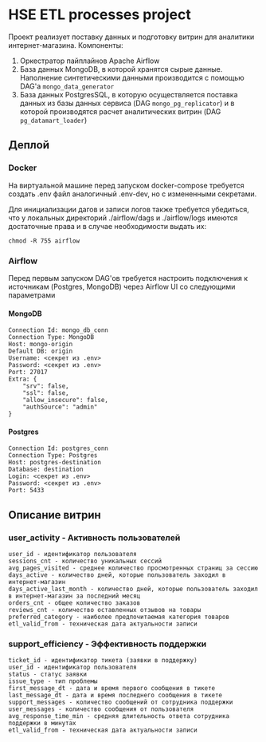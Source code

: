 # HSE ETL processes project

Проект реализует поставку данных и подготовку витрин для аналитики интернет-магазина.
Компоненты:
1. Оркестратор пайплайнов Apache Airflow
2. База данных MongoDB, в которой хранятся сырые данные. 
Наполнение синтетическими данными производится 
с помощью DAG'а `mongo_data_generator`
3. База данных PostgresSQL, в которую осуществляется 
поставка данных из базы данных сервиса (DAG `mongo_pg_replicator`) и
в которой производятся расчет аналитических витрин (DAG `pg_datamart_loader`)

## Деплой

### Docker

На виртуальной машине перед запуском docker-compose 
требуется создать .env файл аналогичный .env-dev, 
но с измененными секретами.

Для инициализации дагов и записи логов также требуется
убедиться, что у локальных директорий ./airflow/dags и ./airflow/logs 
имеются достаточные права и в случае необходимости выдать их:

    chmod -R 755 airflow

### Airflow

Перед первым запуском DAG'ов требуется настроить подключения к источникам
(Postgres, MongoDB) через Airflow UI со следующими параметрами

#### MongoDB

    Connection Id: mongo_db_conn
    Connection Type: MongoDB
    Host: mongo-origin
    Default DB: origin
    Username: <секрет из .env>
    Password: <секрет из .env>
    Port: 27017
    Extra: {
        "srv": false,
        "ssl": false,
        "allow_insecure": false,
        "authSource": "admin"
    }

#### Postgres

    Connection Id: postgres_conn
    Connection Type: Postgres
    Host: postgres-destination
    Database: destination
    Login: <секрет из .env>
    Password: <секрет из .env>
    Port: 5433

## Описание витрин

### user_activity - Активность пользователей

    user_id - идентификатор пользователя
    sessions_cnt - количество уникальных сессий
    avg_pages_visited - среднее количество просмотренных страниц за сессию
    days_active - количество дней, которые пользователь заходил в интернет-магазин
    days_active_last_month - количество дней, которые пользователь заходил в интернет-магазин за последний месяц
    orders_cnt - общее количество заказов
    reviews_cnt - количество оставленных отзывов на товары
    preferred_category - наиболее предпочитаемая категория товаров
    etl_valid_from - техническая дата актуальности записи

### support_efficiency - Эффективность поддержки

    ticket_id - идентификатор тикета (заявки в поддержку)
    user_id - идентификатор пользователя
    status - статус заявки
    issue_type - тип проблемы
    first_message_dt - дата и время первого сообщения в тикете
    last_message_dt - дата и время последнего сообщения в тикете
    support_messages - количество сообщений от сотрудника поддержки
    user_messages - количество сообщения от пользователя
    avg_response_time_min - средняя длительность ответа сотрудника поддержки в минутах
    etl_valid_from - техническая дата актуальности записи
